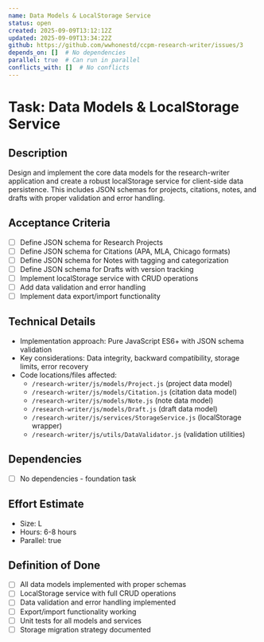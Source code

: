 ```yaml
---
name: Data Models & LocalStorage Service
status: open
created: 2025-09-09T13:12:12Z
updated: 2025-09-09T13:34:22Z
github: https://github.com/wwhonestd/ccpm-research-writer/issues/3
depends_on: []  # No dependencies
parallel: true  # Can run in parallel
conflicts_with: []  # No conflicts
---
```


# Task: Data Models & LocalStorage Service

## Description
Design and implement the core data models for the research-writer application and create a robust localStorage service for client-side data persistence. This includes JSON schemas for projects, citations, notes, and drafts with proper validation and error handling.

## Acceptance Criteria
- [ ] Define JSON schema for Research Projects
- [ ] Define JSON schema for Citations (APA, MLA, Chicago formats)
- [ ] Define JSON schema for Notes with tagging and categorization
- [ ] Define JSON schema for Drafts with version tracking
- [ ] Implement localStorage service with CRUD operations
- [ ] Add data validation and error handling
- [ ] Implement data export/import functionality

## Technical Details  
- Implementation approach: Pure JavaScript ES6+ with JSON schema validation
- Key considerations: Data integrity, backward compatibility, storage limits, error recovery
- Code locations/files affected:
  - `/research-writer/js/models/Project.js` (project data model)
  - `/research-writer/js/models/Citation.js` (citation data model)
  - `/research-writer/js/models/Note.js` (note data model)
  - `/research-writer/js/models/Draft.js` (draft data model)
  - `/research-writer/js/services/StorageService.js` (localStorage wrapper)
  - `/research-writer/js/utils/DataValidator.js` (validation utilities)

## Dependencies
- [ ] No dependencies - foundation task

## Effort Estimate
- Size: L
- Hours: 6-8 hours
- Parallel: true

## Definition of Done
- [ ] All data models implemented with proper schemas
- [ ] LocalStorage service with full CRUD operations
- [ ] Data validation and error handling implemented
- [ ] Export/import functionality working
- [ ] Unit tests for all models and services
- [ ] Storage migration strategy documented
